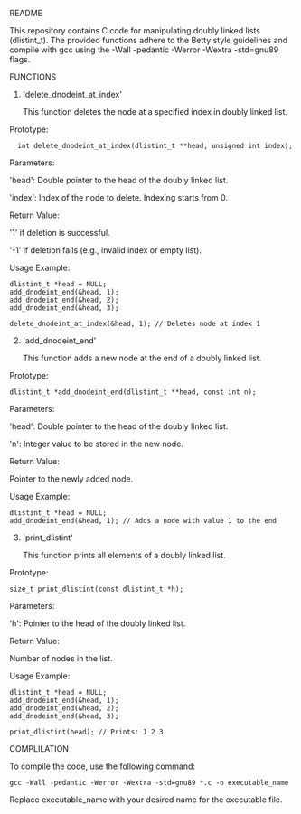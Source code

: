 README

This repository contains C code for manipulating doubly linked lists (dlistint_t). The provided functions adhere to the Betty style guidelines and compile with gcc using the -Wall -pedantic -Werror -Wextra -std=gnu89 flags.

FUNCTIONS

1. 'delete_dnodeint_at_index'

	This function deletes the node at a specified index in doubly linked list.
	
Prototype:
      
      int delete_dnodeint_at_index(dlistint_t **head, unsigned int index);


Parameters: 
 
'head': Double pointer to the head of the doubly linked list.

'index': Index of the node to delete. Indexing starts from 0.


Return Value:

'1' if deletion is successful.

'-1' if deletion fails (e.g., invalid index or empty list).
     

Usage Example:

    dlistint_t *head = NULL;
    add_dnodeint_end(&head, 1);
    add_dnodeint_end(&head, 2);
    add_dnodeint_end(&head, 3);

    delete_dnodeint_at_index(&head, 1); // Deletes node at index 1


2. 'add_dnodeint_end'

	This function adds a new node at the end of a doubly linked list.


Prototype:

 	dlistint_t *add_dnodeint_end(dlistint_t **head, const int n);


Parameters:

'head': Double pointer to the head of the doubly linked list.

'n': Integer value to be stored in the new node.


Return Value:

Pointer to the newly added node.


Usage Example:

	dlistint_t *head = NULL;
	add_dnodeint_end(&head, 1); // Adds a node with value 1 to the end


3. 'print_dlistint'

	This function prints all elements of a doubly linked list.


Prototype:

	size_t print_dlistint(const dlistint_t *h);


Parameters:

'h': Pointer to the head of the doubly linked list.


Return Value:

Number of nodes in the list.


Usage Example:

	dlistint_t *head = NULL;
	add_dnodeint_end(&head, 1);
	add_dnodeint_end(&head, 2);
	add_dnodeint_end(&head, 3);

	print_dlistint(head); // Prints: 1 2 3


COMPLILATION

To compile the code, use the following command:

	gcc -Wall -pedantic -Werror -Wextra -std=gnu89 *.c -o executable_name

Replace executable_name with your desired name for the executable file.
